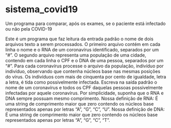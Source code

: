 # sistema_covid19
Um programa para comparar, após os exames, se o paciente está infectado ou não pela COVID-19

Este é um programa que faz leitura da entrada padrão o nome de dois
arquivos texto a serem processados. O primeiro arquivo contém em cada linha o nome e o
RNA de um coronavírus identificado, separados por um “#”. O segundo arquivo representa uma
população de uma cidade, contendo em cada linha o CPF e o DNA de uma pessoa, separados
por um “#”. Para cada coronavírus processe o arquivo da população, indivíduo por indivíduo,
observando que contenha núcleos base nas mesmas posições do vírus. Os indivíduos com
mais de cinquenta por cento de igualdade, letra a letra, é tida como possivelmente infectada.
Escreva na saída padrão o nome de um coronavírus e todos os CPF daquelas pessoas
possivelmente infectadas por aquele coronavírus. Por simplicidade, suponha que o RNA e DNA
sempre possuam mesmo comprimento.
Nossa definição de RNA: É uma string de comprimento maior que zero contendo os núcleos
base representados apenas por letras “A”, “G”, “C”, “U”.
Nossa definição de DNA: É uma string de comprimento maior que zero contendo os núcleos
base representados apenas por letras “A”, “G”, “C”, “T”.
